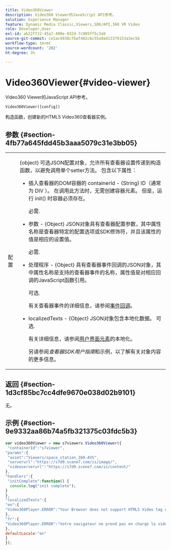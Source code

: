 ```yaml
---
title: Video360Viewer
description: Video360 Viewer的JavaScript API参考。
solution: Experience Manager
feature: Dynamic Media Classic,Viewers,SDK/API,360 VR Video
role: Developer,User
exl-id: ab22ff22-45a7-490e-932d-7c885ff5c3a9
source-git-commit: ce1ac4938c7baf482c6c55a9ad13379153a3ec5b
workflow-type: tm+mt
source-wordcount: '202'
ht-degree: 3%

---
```


# Video360Viewer{#video-viewer}

Video360 Viewer的JavaScript API参考。

`Video360Viewer([config])`

构造函数，创建新的HTML5 Video360查看器实例。

## 参数 {#section-4fb77a645fdd45b3aaa5079c31e3bb05}

<table id="table_896DFF34A68A403DB93A6D597461A573"> 
 <tbody> 
  <tr> 
   <td colname="col1"> <p> <span class="codeph"> <span class="varname">配置</span> </span> </p> </td> 
   <td colname="col2"> <p> <span class="codeph"> {object} </span>可选JSON配置对象，允许所有查看器设置传递到构造函数，以避免调用单个setter方法。 包含以下属性： </p> <p> 
     <ul id="ul_789DBD5B72ED4C80B685455B0D59494D"> 
      <li id="li_28FDCB53E4AD4097A51F21B876C18FB1"> <p> 插入查看器的DOM容器的<span class="codeph"> containerId </span> - <span class="codeph"> {String} </span> ID（通常为<span class="codeph"> DIV </span>）。 在调用此方法时，无需创建容器元素。 但是，运行<span class="codeph"> init() </span>时容器必须存在。 </p> <p>必需. </p> </li> 
      <li id="li_FDE00392DC1544ABBDD75F81EF814EF2"> <p> <span class="codeph">参数</span> - <span class="codeph"> {Object} </span> JSON对象具有查看器配置参数，其中属性名称是查看器特定的配置选项或SDK修饰符，并且该属性的值是相应的设置值。 </p> <p>必需. </p> </li> 
      <li id="li_C534D5091CDA4717BCC48E3EBBF09AB8"> <p> <span class="codeph">处理程序</span> - <span class="codeph"> {Object} </span>具有查看器事件回调的JSON对象，其中属性名称是支持的查看器事件的名称，属性值是对相应回调的JavaScript函数引用。 </p> <p>可选. </p> <p>有关查看器事件的详细信息，请参阅<a href="../../../c-html5-aem-asset-viewers/c-html5-aem-video360/c-html5-aem-video360-event-callbacks.md#concept-66d5996f2b1b44cab3d5264cda5c50cd" format="dita" scope="local">事件回调</a>。 </p> </li> 
      <li id="li_42A3F3BEF1004E069F0FB2AE0A30B093"> <p> <span class="codeph"> localizedTexts </span> - <span class="codeph"> {Object} </span> JSON对象包含本地化数据。 可选. </p> <p>有关详细信息，请参阅<a href="../../../c-html5-aem-asset-viewers/c-html5-aem-video360/c-html5-aem-video360-localization.md#concept-16262b8096474d6c9c018c3e99110dd1" format="dita" scope="local">用户界面元素</a>的本地化。 </p> <p>另请参阅<i>查看器SDK用户指南</i>和示例，以了解有关对象内容的更多信息。 </p> </li> 
     </ul> </p> </td> 
  </tr> 
 </tbody> 
</table>

## 返回 {#section-1d3cf85bc7cc4dfe9670e038d02b9101}

无。


## 示例 {#section-9e9332aa86b74a5fb321375c03fdc5b3}

```javascript {.line-numbers}
var video360Viewer = new s7viewers.Video360Viewer({ 
 "containerId":"s7viewer", 
"params":{ 
 "asset":"Viewers/space_station_360-AVS", 
 "serverurl":"https://s7d9.scene7.com/is/image/", 
 "videoserverurl":"https://s7d9.scene7.com/is/content/" 
}, 
"handlers":{ 
 "initComplete":function() { 
  console.log("init complete"); 
} 
}, 
"localizedTexts":{ 
"en":{ 
"Video360Player.ERROR":"Your Browser does not support HTML5 Video tag or the video cannot be played." 
}, 
"fr":{ 
"Video360Player.ERROR":"Votre navigateur ne prend pas en charge la vidéo HTML5 tag ou la vidéo ne peuvent pas être lus." 
}, 
defaultLocale:"en" 
} 
});
```

